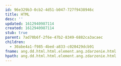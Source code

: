```yaml
---
id: 96e329b3-0cb2-4d51-b047-727f9438946c
title: HTML
desc: ''
updated: 1612940987114
created: 1612940987114
stub: true
parent: 7ad70b6f-2f6e-47b2-8349-6882ca3acaec
children:
  - 30abe4a1-f985-4bed-a833-c020429dcb91
fname: ang.dd.html.html.element.ang.zdarzenie.html
hpath: ang.dd.html.html.element.ang.zdarzenie.html
---
```



